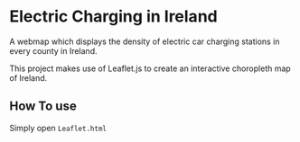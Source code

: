 # Electric Charging in Ireland

A webmap which displays the density of electric car charging stations in every county in Ireland.

This project makes use of Leaflet.js to create an interactive choropleth map of Ireland.

## How To use

Simply open `Leaflet.html`